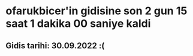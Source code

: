 # ofarukbicer'in gidisine son 2 gun 15 saat 1 dakika 00 saniye kaldi

## Gidis tarihi: 30.09.2022 :(